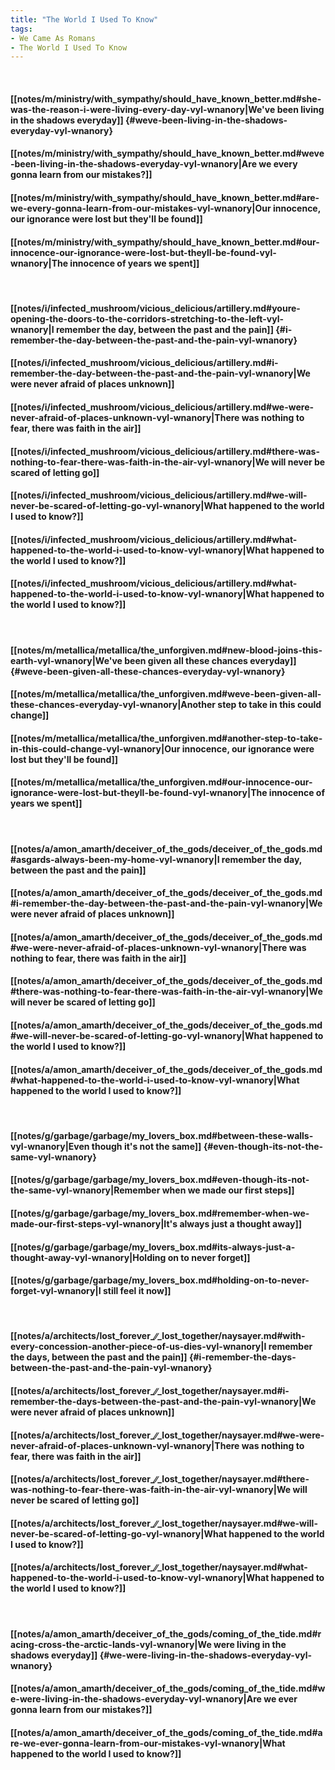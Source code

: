 ```yaml
---
title: "The World I Used To Know"
tags:
- We Came As Romans
- The World I Used To Know
---
```

&nbsp;
#### [[notes/m/ministry/with_sympathy/should_have_known_better.md#she-was-the-reason-i-were-living-every-day-vyl-wnanory|We've been living in the shadows everyday]] {#weve-been-living-in-the-shadows-everyday-vyl-wnanory}
#### [[notes/m/ministry/with_sympathy/should_have_known_better.md#weve-been-living-in-the-shadows-everyday-vyl-wnanory|Are we every gonna learn from our mistakes?]]
#### [[notes/m/ministry/with_sympathy/should_have_known_better.md#are-we-every-gonna-learn-from-our-mistakes-vyl-wnanory|Our innocence, our ignorance were lost but they'll be found]]
#### [[notes/m/ministry/with_sympathy/should_have_known_better.md#our-innocence-our-ignorance-were-lost-but-theyll-be-found-vyl-wnanory|The innocence of years we spent]]
&nbsp;
#### [[notes/i/infected_mushroom/vicious_delicious/artillery.md#youre-opening-the-doors-to-the-corridors-stretching-to-the-left-vyl-wnanory|I remember the day, between the past and the pain]] {#i-remember-the-day-between-the-past-and-the-pain-vyl-wnanory}
#### [[notes/i/infected_mushroom/vicious_delicious/artillery.md#i-remember-the-day-between-the-past-and-the-pain-vyl-wnanory|We were never afraid of places unknown]]
#### [[notes/i/infected_mushroom/vicious_delicious/artillery.md#we-were-never-afraid-of-places-unknown-vyl-wnanory|There was nothing to fear, there was faith in the air]]
#### [[notes/i/infected_mushroom/vicious_delicious/artillery.md#there-was-nothing-to-fear-there-was-faith-in-the-air-vyl-wnanory|We will never be scared of letting go]]
#### [[notes/i/infected_mushroom/vicious_delicious/artillery.md#we-will-never-be-scared-of-letting-go-vyl-wnanory|What happened to the world I used to know?]]
#### [[notes/i/infected_mushroom/vicious_delicious/artillery.md#what-happened-to-the-world-i-used-to-know-vyl-wnanory|What happened to the world I used to know?]]
#### [[notes/i/infected_mushroom/vicious_delicious/artillery.md#what-happened-to-the-world-i-used-to-know-vyl-wnanory|What happened to the world I used to know?]]
&nbsp;
#### [[notes/m/metallica/metallica/the_unforgiven.md#new-blood-joins-this-earth-vyl-wnanory|We've been given all these chances everyday]] {#weve-been-given-all-these-chances-everyday-vyl-wnanory}
#### [[notes/m/metallica/metallica/the_unforgiven.md#weve-been-given-all-these-chances-everyday-vyl-wnanory|Another step to take in this could change]]
#### [[notes/m/metallica/metallica/the_unforgiven.md#another-step-to-take-in-this-could-change-vyl-wnanory|Our innocence, our ignorance were lost but they'll be found]]
#### [[notes/m/metallica/metallica/the_unforgiven.md#our-innocence-our-ignorance-were-lost-but-theyll-be-found-vyl-wnanory|The innocence of years we spent]]
&nbsp;
#### [[notes/a/amon_amarth/deceiver_of_the_gods/deceiver_of_the_gods.md#asgards-always-been-my-home-vyl-wnanory|I remember the day, between the past and the pain]]
#### [[notes/a/amon_amarth/deceiver_of_the_gods/deceiver_of_the_gods.md#i-remember-the-day-between-the-past-and-the-pain-vyl-wnanory|We were never afraid of places unknown]]
#### [[notes/a/amon_amarth/deceiver_of_the_gods/deceiver_of_the_gods.md#we-were-never-afraid-of-places-unknown-vyl-wnanory|There was nothing to fear, there was faith in the air]]
#### [[notes/a/amon_amarth/deceiver_of_the_gods/deceiver_of_the_gods.md#there-was-nothing-to-fear-there-was-faith-in-the-air-vyl-wnanory|We will never be scared of letting go]]
#### [[notes/a/amon_amarth/deceiver_of_the_gods/deceiver_of_the_gods.md#we-will-never-be-scared-of-letting-go-vyl-wnanory|What happened to the world I used to know?]]
#### [[notes/a/amon_amarth/deceiver_of_the_gods/deceiver_of_the_gods.md#what-happened-to-the-world-i-used-to-know-vyl-wnanory|What happened to the world I used to know?]]
&nbsp;
#### [[notes/g/garbage/garbage/my_lovers_box.md#between-these-walls-vyl-wnanory|Even though it's not the same]] {#even-though-its-not-the-same-vyl-wnanory}
#### [[notes/g/garbage/garbage/my_lovers_box.md#even-though-its-not-the-same-vyl-wnanory|Remember when we made our first steps]]
#### [[notes/g/garbage/garbage/my_lovers_box.md#remember-when-we-made-our-first-steps-vyl-wnanory|It's always just a thought away]]
#### [[notes/g/garbage/garbage/my_lovers_box.md#its-always-just-a-thought-away-vyl-wnanory|Holding on to never forget]]
#### [[notes/g/garbage/garbage/my_lovers_box.md#holding-on-to-never-forget-vyl-wnanory|I still feel it now]]
&nbsp;
#### [[notes/a/architects/lost_forever_∕∕_lost_together/naysayer.md#with-every-concession-another-piece-of-us-dies-vyl-wnanory|I remember the days, between the past and the pain]] {#i-remember-the-days-between-the-past-and-the-pain-vyl-wnanory}
#### [[notes/a/architects/lost_forever_∕∕_lost_together/naysayer.md#i-remember-the-days-between-the-past-and-the-pain-vyl-wnanory|We were never afraid of places unknown]]
#### [[notes/a/architects/lost_forever_∕∕_lost_together/naysayer.md#we-were-never-afraid-of-places-unknown-vyl-wnanory|There was nothing to fear, there was faith in the air]]
#### [[notes/a/architects/lost_forever_∕∕_lost_together/naysayer.md#there-was-nothing-to-fear-there-was-faith-in-the-air-vyl-wnanory|We will never be scared of letting go]]
#### [[notes/a/architects/lost_forever_∕∕_lost_together/naysayer.md#we-will-never-be-scared-of-letting-go-vyl-wnanory|What happened to the world I used to know?]]
#### [[notes/a/architects/lost_forever_∕∕_lost_together/naysayer.md#what-happened-to-the-world-i-used-to-know-vyl-wnanory|What happened to the world I used to know?]]
&nbsp;
#### [[notes/a/amon_amarth/deceiver_of_the_gods/coming_of_the_tide.md#racing-cross-the-arctic-lands-vyl-wnanory|We were living in the shadows everyday]] {#we-were-living-in-the-shadows-everyday-vyl-wnanory}
#### [[notes/a/amon_amarth/deceiver_of_the_gods/coming_of_the_tide.md#we-were-living-in-the-shadows-everyday-vyl-wnanory|Are we ever gonna learn from our mistakes?]]
#### [[notes/a/amon_amarth/deceiver_of_the_gods/coming_of_the_tide.md#are-we-ever-gonna-learn-from-our-mistakes-vyl-wnanory|What happened to the world I used to know?]]
